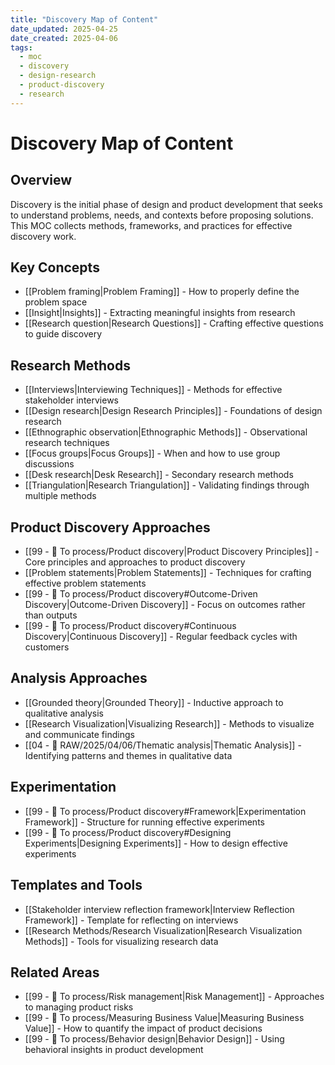 ```yaml
---
title: "Discovery Map of Content"
date_updated: 2025-04-25
date_created: 2025-04-06
tags:
  - moc
  - discovery
  - design-research
  - product-discovery
  - research
---
```


# Discovery Map of Content

## Overview
Discovery is the initial phase of design and product development that seeks to understand problems, needs, and contexts before proposing solutions. This MOC collects methods, frameworks, and practices for effective discovery work.

## Key Concepts
- [[Problem framing|Problem Framing]] - How to properly define the problem space
- [[Insight|Insights]] - Extracting meaningful insights from research
- [[Research question|Research Questions]] - Crafting effective questions to guide discovery

## Research Methods
- [[Interviews|Interviewing Techniques]] - Methods for effective stakeholder interviews
- [[Design research|Design Research Principles]] - Foundations of design research
- [[Ethnographic observation|Ethnographic Methods]] - Observational research techniques
- [[Focus groups|Focus Groups]] - When and how to use group discussions
- [[Desk research|Desk Research]] - Secondary research methods
- [[Triangulation|Research Triangulation]] - Validating findings through multiple methods

## Product Discovery Approaches
- [[99 - 📄 To process/Product discovery|Product Discovery Principles]] - Core principles and approaches to product discovery
- [[Problem statements|Problem Statements]] - Techniques for crafting effective problem statements
- [[99 - 📄 To process/Product discovery#Outcome-Driven Discovery|Outcome-Driven Discovery]] - Focus on outcomes rather than outputs
- [[99 - 📄 To process/Product discovery#Continuous Discovery|Continuous Discovery]] - Regular feedback cycles with customers

## Analysis Approaches
- [[Grounded theory|Grounded Theory]] - Inductive approach to qualitative analysis
- [[Research Visualization|Visualizing Research]] - Methods to visualize and communicate findings
- [[04 - 💽 RAW/2025/04/06/Thematic analysis|Thematic Analysis]] - Identifying patterns and themes in qualitative data

## Experimentation
- [[99 - 📄 To process/Product discovery#Framework|Experimentation Framework]] - Structure for running effective experiments
- [[99 - 📄 To process/Product discovery#Designing Experiments|Designing Experiments]] - How to design effective experiments

## Templates and Tools
- [[Stakeholder interview reflection framework|Interview Reflection Framework]] - Template for reflecting on interviews
- [[Research Methods/Research Visualization|Research Visualization Methods]] - Tools for visualizing research data

## Related Areas
- [[99 - 📄 To process/Risk management|Risk Management]] - Approaches to managing product risks
- [[99 - 📄 To process/Measuring Business Value|Measuring Business Value]] - How to quantify the impact of product decisions
- [[99 - 📄 To process/Behavior design|Behavior Design]] - Using behavioral insights in product development
